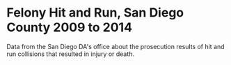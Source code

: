 # Felony Hit and Run, San Diego County 2009 to 2014

Data from the San Diego DA's office about the prosecution results of hit and run collisions that resulted in injury or death.